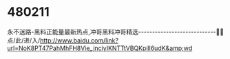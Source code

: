 # 480211
永不迷路-黑料正能量最新热点,冲哥黑料冲哥精选----------------------------📘📘点/此/进/入/http://www.baidu.com/link?url=NoK8PT47PahMhFH8Vie_jnciyIKNTTtVBQKpill6udK&amp;wd
